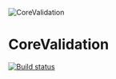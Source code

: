 ![CoreValidation](https://github.com/bartoszlenar/CoreValidation/raw/master/logo/logo_128.png)

# CoreValidation

[![Build status](https://ci.appveyor.com/api/projects/status/y9itfpoy8su7yuxk?svg=true)](https://ci.appveyor.com/project/bartoszlenar/corevalidation)